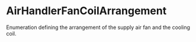 AirHandlerFanCoilArrangement
============================

Enumeration defining the arrangement of the supply air fan and the cooling coil.
